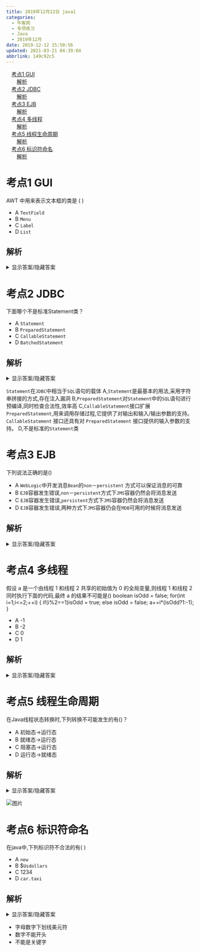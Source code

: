 ```yaml
---
title: 2019年12月12日 java1
categories: 
  - 牛客网
  - 专项练习
  - Java
  - 2019年12月
date: 2019-12-12 15:50:56
updated: 2021-03-21 04:39:04
abbrlink: 149c92c5
---
```

<div id='my_toc'><a href="/exam/149c92c5/#考点1-GUI" class="header_1">考点1 GUI</a>&nbsp;<br><a href="/exam/149c92c5/#解析" class="header_2">解析</a>&nbsp;<br><a href="/exam/149c92c5/#考点2-JDBC" class="header_1">考点2 JDBC</a>&nbsp;<br><a href="/exam/149c92c5/#解析" class="header_2">解析</a>&nbsp;<br><a href="/exam/149c92c5/#考点3-EJB" class="header_1">考点3 EJB</a>&nbsp;<br><a href="/exam/149c92c5/#解析" class="header_2">解析</a>&nbsp;<br><a href="/exam/149c92c5/#考点4-多线程" class="header_1">考点4 多线程</a>&nbsp;<br><a href="/exam/149c92c5/#解析" class="header_2">解析</a>&nbsp;<br><a href="/exam/149c92c5/#考点5-线程生命周期" class="header_1">考点5 线程生命周期</a>&nbsp;<br><a href="/exam/149c92c5/#解析" class="header_2">解析</a>&nbsp;<br><a href="/exam/149c92c5/#考点6-标识符命名" class="header_1">考点6 标识符命名</a>&nbsp;<br><a href="/exam/149c92c5/#解析" class="header_2">解析</a>&nbsp;<br></div>
<style>.header_1{margin-left: 1em;}.header_2{margin-left: 2em;}.header_3{margin-left: 3em;}.header_4{margin-left: 4em;}.header_5{margin-left: 5em;}.header_6{margin-left: 6em;}</style>
<!--more-->
<script>if (navigator.platform.search('arm')==-1){document.getElementById('my_toc').style.display = 'none';}var e,p = document.getElementsByTagName('p');while (p.length>0) {e = p[0];e.parentElement.removeChild(e);}</script>

<!--end-->
# 考点1 GUI
AWT 中用来表示文本框的类是 ( )
- A `TextField`
- B `Menu`
- C `Label`
- D `List`

## 解析
<details><summary>显示答案/隐藏答案</summary>正确答案: A</details>

# 考点2 JDBC
下面哪个不是标准Statement类？
- A `Statement`
- B `PreparedStatement`
- C `CallableStatement`
- D `BatchedStatement`

## 解析
<details><summary>显示答案/隐藏答案</summary>正确答案: D</details>

`Statement`在`JDBC`中相当于`SQL`语句的载体
A,`Statement`是最基本的用法,采用字符串拼接的方式,存在注入漏洞
B,`PreparedStatement`对`Statement`中的`SQL`语句进行预编译,同时检查合法性,效率高
C,`CallableStatement`接口扩展
`PreparedStatement`,用来调用存储过程,它提供了对输出和输入/输出参数的支持。`CallableStatement` 接口还具有对
`PreparedStatement` 接口提供的输入参数的支持。
D,不是标准的`Statement`类

# 考点3 EJB
下列说法正确的是()
- A `WebLogic`中开发消息`Bean`的`non`－`persistent` 方式可以保证消息的可靠
- B `EJB`容器发生错误,`non`－`persistent`方式下`JMS`容器仍然会将消息发送
- C `EJB`容器发生错误,`persistent`方式下`JMS`容器仍然会将消息发送
- D `EJB`容器发生错误,两种方式下`JMS`容器仍会在`MDB`可用的时候将消息发送

## 解析
<details><summary>显示答案/隐藏答案</summary>正确答案: C</details>


# 考点4 多线程
假设 a 是一个由线程 1 和线程 2 共享的初始值为 0 的全局变量,则线程 1 和线程 2 同时执行下面的代码,最终 a 的结果不可能是()
boolean isOdd = false;
for(int i=1;i<=2;++i)
{
if(i%2==1)isOdd = true;
else isOdd = false;
a+=i*(isOdd?1:-1);
}
- A -1
- B -2
- C 0
- D 1

## 解析
<details><summary>显示答案/隐藏答案</summary>正确答案: D</details>


# 考点5 线程生命周期
在Java线程状态转换时,下列转换不可能发生的有()？
- A 初始态->运行态
- B 就绪态->运行态
- C 阻塞态->运行态
- D 运行态->就绪态

## 解析
<details><summary>显示答案/隐藏答案</summary>正确答案: AC</details>

![图片](https://uploadfiles.nowcoder.com/images/20180228/8843251_1519785902007_ACED241801E307EE7A39612F85A94EBF)

# 考点6 标识符命名
在java中,下列标识符不合法的有( )
- A `new`
- B $`Usdollars`
- C 1234
- D `car.taxi`

## 解析
<details><summary>显示答案/隐藏答案</summary>正确答案: ACD</details>

- 字母数字下划线美元符
- 数字不能开头
- 不能是关键字

